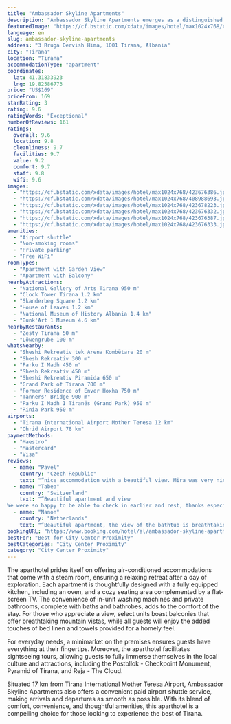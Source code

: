 ```yaml
---
title: "Ambassador Skyline Apartments"
description: "Ambassador Skyline Apartments emerges as a distinguished choice for travelers seeking comfort and convenience in the heart of Tirana."
featuredImage: "https://cf.bstatic.com/xdata/images/hotel/max1024x768/423676386.jpg?k=91de872af69bb4181b526e14b858b6649fd320a78a8b5b62328717c58e1503f9&o=&hp=1"
language: en
slug: ambassador-skyline-apartments
address: "3 Rruga Dervish Hima, 1001 Tirana, Albania"
city: "Tirana"
location: "Tirana"
accommodationType: "apartment"
coordinates:
  lat: 41.31833923
  lng: 19.82586773
price: "US$169"
priceFrom: 169
starRating: 3
rating: 9.6
ratingWords: "Exceptional"
numberOfReviews: 161
ratings:
  overall: 9.6
  location: 9.8
  cleanliness: 9.7
  facilities: 9.7
  value: 9.2
  comfort: 9.7
  staff: 9.8
  wifi: 9.6
images:
  - "https://cf.bstatic.com/xdata/images/hotel/max1024x768/423676386.jpg?k=91de872af69bb4181b526e14b858b6649fd320a78a8b5b62328717c58e1503f9&o=&hp=1"
  - "https://cf.bstatic.com/xdata/images/hotel/max1024x768/408988693.jpg?k=5fe02f5a7c05b2516aa49038a1938376836edb139d06f63d4a15e7e30252a54a&o=&hp=1"
  - "https://cf.bstatic.com/xdata/images/hotel/max1024x768/423678223.jpg?k=e537103647bafc17912960c21312ff37151f139fb6977a95b9b288cb4e303b5e&o=&hp=1"
  - "https://cf.bstatic.com/xdata/images/hotel/max1024x768/423676332.jpg?k=43cb242785a34091d739503fbebc59b4c6e2b60df8c2e19b0880c31fbc9c60e0&o=&hp=1"
  - "https://cf.bstatic.com/xdata/images/hotel/max1024x768/423676387.jpg?k=272d45ef244765c6411574155decf8d8ec2c588b3f520a1fdd4a2d597df58de1&o=&hp=1"
  - "https://cf.bstatic.com/xdata/images/hotel/max1024x768/423676333.jpg?k=b4cc016882810406677c59e58c79776ad31b6fc5bb66dd526b79a8925c4a6ca8&o=&hp=1"
amenities:
  - "Airport shuttle"
  - "Non-smoking rooms"
  - "Private parking"
  - "Free WiFi"
roomTypes:
  - "Apartment with Garden View"
  - "Apartment with Balcony"
nearbyAttractions:
  - "National Gallery of Arts Tirana 950 m"
  - "Clock Tower Tirana 1.2 km"
  - "Skanderbeg Square 1.2 km"
  - "House of Leaves 1.2 km"
  - "National Museum of History Albania 1.4 km"
  - "Bunk'Art 1 Museum 4.6 km"
nearbyRestaurants:
  - "Zesty Tirana 50 m"
  - "Löwengrube 100 m"
whatsNearby:
  - "Sheshi Rekreativ tek Arena Kombëtare 20 m"
  - "Shesh Rekreativ 300 m"
  - "Parku I Madh 450 m"
  - "Shesh Rekreativ 450 m"
  - "Sheshi Rekreativ Piramida 650 m"
  - "Grand Park of Tirana 700 m"
  - "Former Residence of Enver Hoxha 750 m"
  - "Tanners' Bridge 900 m"
  - "Parku I Madh I Tiranës (Grand Park) 950 m"
  - "Rinia Park 950 m"
airports:
  - "Tirana International Airport Mother Teresa 12 km"
  - "Ohrid Airport 78 km"
paymentMethods:
  - "Maestro"
  - "Mastercard"
  - "Visa"
reviews:
  - name: "Pavel"
    country: "Czech Republic"
    text: "“nice accommodation with a beautiful view. Mira was very nice, she helped us plan our trip. she sent us the coordinates of the bus station and recommended good restaurants in the area”"
  - name: "Tabea"
    country: "Switzerland"
    text: "“Beautiful apartment and view
We were so happy to be able to check in earlier and rest, thanks especially to Besa”"
  - name: "Nanon"
    country: "Netherlands"
    text: "“Beautiful apartment, the view of the bathtub is breathtaking, I couldn’t get enough. Ervis gave me such a warm welcome and shared me some amazing recommendations for food & activities. Thank you !”"
bookingURL: "https://www.booking.com/hotel/al/ambassador-skyline-apartments.en-gb.html?aid=8035640"
bestFor: "Best for City Center Proximity"
bestCategories: "City Center Proximity"
category: "City Center Proximity"
---
```


The aparthotel prides itself on offering air-conditioned accommodations that come with a steam room, ensuring a relaxing retreat after a day of exploration. Each apartment is thoughtfully designed with a fully equipped kitchen, including an oven, and a cozy seating area complemented by a flat-screen TV. The convenience of in-unit washing machines and private bathrooms, complete with baths and bathrobes, adds to the comfort of the stay. For those who appreciate a view, select units boast balconies that offer breathtaking mountain vistas, while all guests will enjoy the added touches of bed linen and towels provided for a homely feel.

For everyday needs, a minimarket on the premises ensures guests have everything at their fingertips. Moreover, the aparthotel facilitates sightseeing tours, allowing guests to fully immerse themselves in the local culture and attractions, including the Postbllok - Checkpoint Monument, Pyramid of Tirana, and Reja - The Cloud.

Situated 17 km from Tirana International Mother Teresa Airport, Ambassador Skyline Apartments also offers a convenient paid airport shuttle service, making arrivals and departures as smooth as possible. With its blend of comfort, convenience, and thoughtful amenities, this aparthotel is a compelling choice for those looking to experience the best of Tirana.